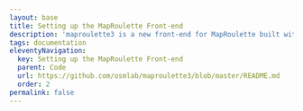 ```yaml
---
layout: base
title: Setting up the MapRoulette Front-end
description: 'maproulette3 is a new front-end for MapRoulette built with React.'
tags: documentation
eleventyNavigation:
  key: Setting up the MapRoulette Front-end
  parent: Code
  url: https://github.com/osmlab/maproulette3/blob/master/README.md
  order: 2
permalink: false
---
```

